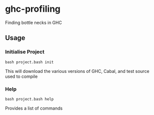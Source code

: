 # ghc-profiling

Finding bottle necks in GHC

## Usage

### Initialise Project

```
bash project.bash init
```

This will download the various versions of GHC, Cabal, and test source used to compile

### Help

```
bash project.bash help
```

Provides a list of commands
